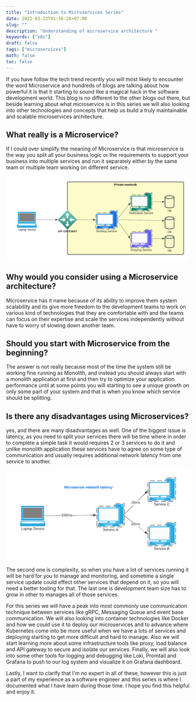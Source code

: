 ```yaml
---
title: "Introduction to Microservices Series"
date: 2022-03-23T01:56:28+07:00
slug: ""
description: "Understanding of microservice architecture "
keywords: ["k8s"]
draft: false
tags: ["microservices"]
math: false
toc: false
---
```


If you have follow the tech trend recently you will most likely to encounter the word Microservice and hundreds of blogs are talking about how powerful it is that it starting to sound like a magical hack in the software development world. This blog is no different to the other blogs out there, but beside learning about what microservice is in this series we will also looking into other technologies and concepts that help us build a truly maintainable and scalable microservices architecture.

## What really is a Microservice?<br>

If I could over simplify the meaning of Microservice is that microservice is the way you split all your business logic or the requirements to support your business into multiple services and run it separately either by the same team or multiple team working on different service.

![microservice architecture](/svg/architecture.png)

## Why would you consider using a Microservice architecture?<br>

Microservice has it name because of its ability to improve them system scalability and its give more freedom to the development teams to work on various kind of technologies that they are comfortable with and the teams can focus on their expertise and scale the services independently without have to worry of slowing down another team.

## Should you start with Microservice from the beginning?<br>

The answer is not really because most of the time the system still be working fine running as Monolith, and instead you should always start with a monolith application at first and then try to optimize your application performance until at some points you will starting to see a unique growth on only some part of your system and that is when you know which service should be splitting.

## Is there any disadvantages using Microservices?<br>

yes, and there are many disadvantages as well. One of the biggest issue is latency, as you need to split your services there will be time where in order to complete a simple task it would requires 2 or 3 services to do it and unlike monolith application these services have to agree on some type of communication and usually requires additional network latency from one service to another.

![latency](/svg/latency.png)

The second one is complexity, so when you have a lot of services running it will be hard for you to manage and monitoring, and sometime a single service update could effect other services that depend on it, so you will need a better tooling for that. The last one is development team size has to grow in other to manages all of those services.

For this series we will have a peak into most commonly use communication technique between services like gRPC, Messaging Queue and event base communication. We will also looking into container technologies like Docker and how we could use it to deploy our microservices and to advance where Kubernetes come into be more useful when we have a lots of services and deploying starting to get more difficult and hard to manage. Also we will start learning more about some infrastructure tools like proxy, load balance and API gateway to secure and isolate our services. Finally, we will also look into some other tools for logging and debugging like Loki, Promtail and Grafana to push to our log system and visualize it on Grafana dashboard.

Lastly, I want to clarify that I'm no expert in all of these, however this is just a part of my experience as a software engineer and this series is where I documented what I have learn during those time. I hope you find this helpful and enjoy it.


